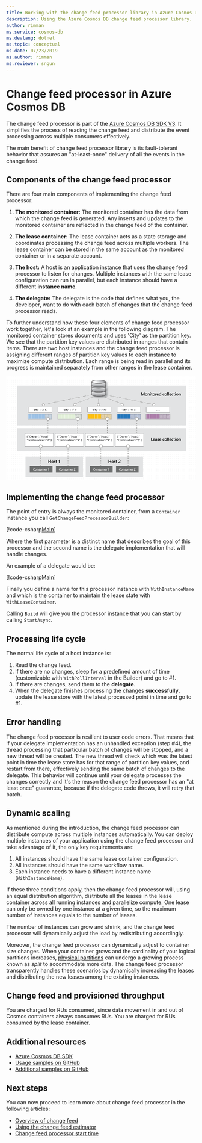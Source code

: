 ```yaml
---
title: Working with the change feed processor library in Azure Cosmos DB 
description: Using the Azure Cosmos DB change feed processor library. 
author: rimman
ms.service: cosmos-db
ms.devlang: dotnet
ms.topic: conceptual
ms.date: 07/23/2019
ms.author: rimman
ms.reviewer: sngun
---
```


# Change feed processor in Azure Cosmos DB 

The change feed processor is part of the [Azure Cosmos DB SDK V3](https://github.com/Azure/azure-cosmos-dotnet-v3). It simplifies the process of reading the change feed and distribute the event processing across multiple consumers effectively.

The main benefit of change feed processor library is its fault-tolerant behavior that assures an "at-least-once" delivery of all the events in the change feed.

## Components of the change feed processor

There are four main components of implementing the change feed processor: 

1. **The monitored container:** The monitored container has the data from which the change feed is generated. Any inserts and updates to the monitored container are reflected in the change feed of the container.

1. **The lease container:** The lease container acts as a state storage and coordinates processing the change feed across multiple workers. The lease container can be stored in the same account as the monitored container or in a separate account. 

1. **The host:** A host is an application instance that uses the change feed processor to listen for changes. Multiple instances with the same lease configuration can run in parallel, but each instance should have a different **instance name**. 

1. **The delegate:** The delegate is the code that defines what you, the developer, want to do with each batch of changes that the change feed processor reads. 

To further understand how these four elements of change feed processor work together, let's look at an example in the following diagram. The monitored container stores documents and uses 'City' as the partition key. We see that the partition key values are distributed in ranges that contain items. 
There are two host instances and the change feed processor is assigning different ranges of partition key values to each instance to maximize compute distribution. 
Each range is being read in parallel and its progress is maintained separately from other ranges in the lease container.

![Change feed processor example](./media/change-feed-processor/changefeedprocessor.png)

## Implementing the change feed processor

The point of entry is always the monitored container, from a `Container` instance you call `GetChangeFeedProcessorBuilder`:

[!code-csharp[Main](~/samples-cosmosdb-dotnet-change-feed-processor/src/Program.cs?name=DefineProcessor)]

Where the first parameter is a distinct name that describes the goal of this processor and the second name is the delegate implementation that will handle changes. 

An example of a delegate would be:

[!code-csharp[Main](~/samples-cosmosdb-dotnet-change-feed-processor/src/Program.cs?name=Delegate)]

Finally you define a name for this processor instance with `WithInstanceName` and which is the container to maintain the lease state with `WithLeaseContainer`.

Calling `Build` will give you the processor instance that you can start by calling `StartAsync`.

## Processing life cycle

The normal life cycle of a host instance is:

1. Read the change feed.
1. If there are no changes, sleep for a predefined amount of time (customizable with `WithPollInterval` in the Builder) and go to #1.
1. If there are changes, send them to the **delegate**.
1. When the delegate finishes processing the changes **successfully**, update the lease store with the latest processed point in time and go to #1.

## Error handling

The change feed processor is resilient to user code errors. That means that if your delegate implementation has an unhandled exception (step #4), the thread processing that particular batch of changes will be stopped, and a new thread will be created. The new thread will check which was the latest point in time the lease store has for that range of partition key values, and restart from there, effectively sending the same batch of changes to the delegate. This behavior will continue until your delegate processes the changes correctly and it's the reason the change feed processor has an "at least once" guarantee, because if the delegate code throws, it will retry that batch.

## Dynamic scaling

As mentioned during the introduction, the change feed processor can distribute compute across multiple instances automatically. You can deploy multiple instances of your application using the change feed processor and take advantage of it, the only key requirements are:

1. All instances should have the same lease container configuration.
1. All instances should have the same workflow name.
1. Each instance needs to have a different instance name (`WithInstanceName`).

If these three conditions apply, then the change feed processor will, using an equal distribution algorithm, distribute all the leases in the lease container across all running instances and parallelize compute. One lease can only be owned by one instance at a given time, so the maximum number of instances equals to the number of leases.

The number of instances can grow and shrink, and the change feed processor will dynamically adjust the load by redistributing accordingly.

Moreover, the change feed processor can dynamically adjust to container size changes. When your container grows and the cardinality of your logical partitions increases, [physical partitions](./partition-data.md#physical-partitions) can undergo a growing process known as *split* to accommodate more data. The change feed processor transparently handles these scenarios by dynamically increasing the leases and distributing the new leases among the existing instances.

## Change feed and provisioned throughput

You are charged for RUs consumed, since data movement in and out of Cosmos containers always consumes RUs. You are charged for RUs consumed by the lease container.

## Additional resources

* [Azure Cosmos DB SDK](sql-api-sdk-dotnet.md)
* [Usage samples on GitHub](https://github.com/Azure/azure-cosmos-dotnet-v3/tree/master/Microsoft.Azure.Cosmos.Samples/usage/changefeed)
* [Additional samples on GitHub](https://github.com/Azure-Samples/cosmos-dotnet-change-feed-processor)

## Next steps

You can now proceed to learn more about change feed processor in the following articles:

* [Overview of change feed](change-feed.md)
* [Using the change feed estimator](how-to-use-change-feed-estimator.md)
* [Change feed processor start time](how-to-configure-change-feed-start-time.md)
